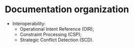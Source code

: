# Documentation organization

-   Interoperability:
    -   Operational Intent Reference (OIR);
    -   Constraint Processing (CSP);
    -   Strategic Conflict Detection (SCD).
